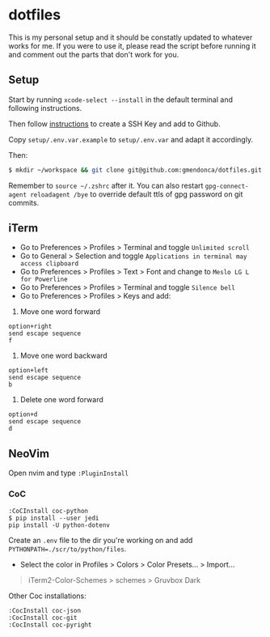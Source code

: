 # dotfiles

This is my personal setup and it should be constatly updated to whatever works for me.
If you were to use it, please read the script before running it and comment out the parts that don't work for you.

## Setup

Start by running `xcode-select --install` in the default terminal and following instructions.

Then follow [instructions](https://help.github.com/en/github/authenticating-to-github/generating-a-new-ssh-key-and-adding-it-to-the-ssh-agent) to create a SSH Key and add to Github.

Copy `setup/.env.var.example` to `setup/.env.var` and adapt it accordingly.

Then:

```sh
$ mkdir ~/workspace && git clone git@github.com:gmendonca/dotfiles.git && make macos
```

Remember to `source ~/.zshrc` after it.
You can also restart `gpg-connect-agent reloadagent /bye` to override default ttls of gpg password on git commits.

## iTerm

* Go to Preferences > Profiles > Terminal and toggle `Unlimited scroll`
* Go to General > Selection and toggle `Applications in terminal may access clipboard`
* Go to Preferences > Profiles > Text > Font and change to `Meslo LG L for Powerline`
* Go to Preferences > Profiles > Terminal and toggle `Silence bell`
* Go to Preferences > Profiles > Keys and add:
1. Move one word forward
```
option+right
send escape sequence
f
```
1. Move one word backward
```
option+left
send escape sequence
b
```
1. Delete one word forward
```
option+d
send escape sequence
d
```

## NeoVim

Open nvim and type `:PluginInstall`

### CoC

```
:CoCInstall coc-python
$ pip install --user jedi
pip install -U python-dotenv
```

Create an `.env` file to the dir you're working on
and add `PYTHONPATH=./scr/to/python/files`.

* Select the color in Profiles > Colors > Color Presets... > Import...
> iTerm2-Color-Schemes > schemes > Gruvbox Dark

Other Coc installations:
```
:CocInstall coc-json
:CocInstall coc-git
:CocInstall coc-pyright
```
